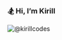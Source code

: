 <h3>🏂 Hi, I’m Kirill</h3>

<img src="https://streak-stats.demolab.com?user=kirillcodes&theme=blueberry-duo&border_radius=10&date_format=j%20M%5B%20Y%5D&dates=A6A6B4&sideNums=E6E6FA&currStreakNum=E6E6FA&sideLabels=E6E6FA&currStreakLabel=90B5FF&stroke=A6A6B4" alt="@kirillcodes">

